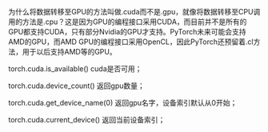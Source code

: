 为什么将数据转移至GPU的方法叫做.cuda而不是.gpu，就像将数据转移至CPU调用的方法是.cpu？这是因为GPU的编程接口采用CUDA，而目前并不是所有的GPU都支持CUDA，只有部分Nvidia的GPU才支持。PyTorch未来可能会支持AMD的GPU，而AMD GPU的编程接口采用OpenCL，因此PyTorch还预留着.cl方法，用于以后支持AMD等的GPU。

torch.cuda.is_available()
cuda是否可用；

torch.cuda.device_count()
返回gpu数量；

torch.cuda.get_device_name(0)
返回gpu名字，设备索引默认从0开始；

torch.cuda.current_device()
返回当前设备索引；
